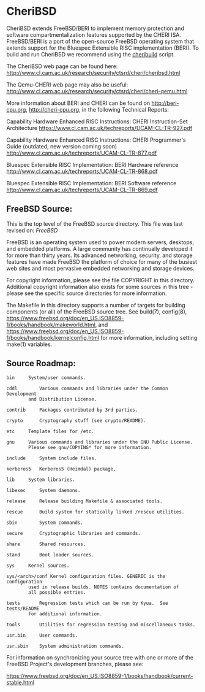 # CheriBSD

CheriBSD extends FreeBSD/BERI to implement memory protection and
software compartmentalization features supported by the CHERI ISA.
FreeBSD/BERI is a port of the open-source FreeBSD operating system that
extends support for the Bluespec Extensible RISC implementation (BERI).
To build and run CheriBSD we recommend using the
[cheribuild](https://github.com/CTSRD-CHERI/cheribuild) script.

The CheriBSD web page can be found here:
http://www.cl.cam.ac.uk/research/security/ctsrd/cheri/cheribsd.html

The Qemu-CHERI web page may also be useful:
http://www.cl.cam.ac.uk/research/security/ctsrd/cheri/cheri-qemu.html

More information about BERI and CHERI can be found on
http://beri-cpu.org, http://cheri-cpu.org, in the following
Technical Reports:

Capability Hardware Enhanced RISC Instructions: CHERI Instruction-Set
Architecture
https://www.cl.cam.ac.uk/techreports/UCAM-CL-TR-927.pdf

Capability Hardware Enhanced RISC Instructions: CHERI Programmer's Guide (outdated, new version coming soon)
http://www.cl.cam.ac.uk/techreports/UCAM-CL-TR-877.pdf


Bluespec Extensible RISC Implementation: BERI Hardware reference
http://www.cl.cam.ac.uk/techreports/UCAM-CL-TR-868.pdf

Bluespec Extensible RISC Implementation: BERI Software reference
http://www.cl.cam.ac.uk/techreports/UCAM-CL-TR-869.pdf

FreeBSD Source:
---------------
This is the top level of the FreeBSD source directory.  This file
was last revised on:
$FreeBSD$

FreeBSD is an operating system used to power modern servers,
desktops, and embedded platforms. A large community has
continually developed it for more than thirty years. Its
advanced networking, security, and storage features have
made FreeBSD the platform of choice for many of the
busiest web sites and most pervasive embedded networking
and storage devices.

For copyright information, please see the file COPYRIGHT in this
directory. Additional copyright information also exists for some
sources in this tree - please see the specific source directories for
more information.

The Makefile in this directory supports a number of targets for
building components (or all) of the FreeBSD source tree.  See build(7), config(8),
https://www.freebsd.org/doc/en_US.ISO8859-1/books/handbook/makeworld.html, and
https://www.freebsd.org/doc/en_US.ISO8859-1/books/handbook/kernelconfig.html
for more information, including setting make(1) variables.

Source Roadmap:
---------------
```
bin		System/user commands.

cddl		Various commands and libraries under the Common Development
		and Distribution License.

contrib		Packages contributed by 3rd parties.

crypto		Cryptography stuff (see crypto/README).

etc		Template files for /etc.

gnu		Various commands and libraries under the GNU Public License.
		Please see gnu/COPYING* for more information.

include		System include files.

kerberos5	Kerberos5 (Heimdal) package.

lib		System libraries.

libexec		System daemons.

release		Release building Makefile & associated tools.

rescue		Build system for statically linked /rescue utilities.

sbin		System commands.

secure		Cryptographic libraries and commands.

share		Shared resources.

stand		Boot loader sources.

sys		Kernel sources.

sys/<arch>/conf Kernel configuration files. GENERIC is the configuration
		used in release builds. NOTES contains documentation of
		all possible entries.

tests		Regression tests which can be run by Kyua.  See tests/README
		for additional information.

tools		Utilities for regression testing and miscellaneous tasks.

usr.bin		User commands.

usr.sbin	System administration commands.
```

For information on synchronizing your source tree with one or more of
the FreeBSD Project's development branches, please see:

  https://www.freebsd.org/doc/en_US.ISO8859-1/books/handbook/current-stable.html
